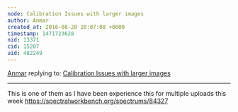 ```yaml
---
node: Calibration Issues with larger images 
author: Anmar
created_at: 2016-08-20 20:07:08 +0000
timestamp: 1471723628
nid: 13371
cid: 15207
uid: 482249
---
```




[Anmar](../profile/Anmar) replying to: [Calibration Issues with larger images ](../notes/Anmar/08-19-2016/question-calibration-issues)

----
This is one of them as I have been experience this for multiple uploads this week
https://spectralworkbench.org/spectrums/84327